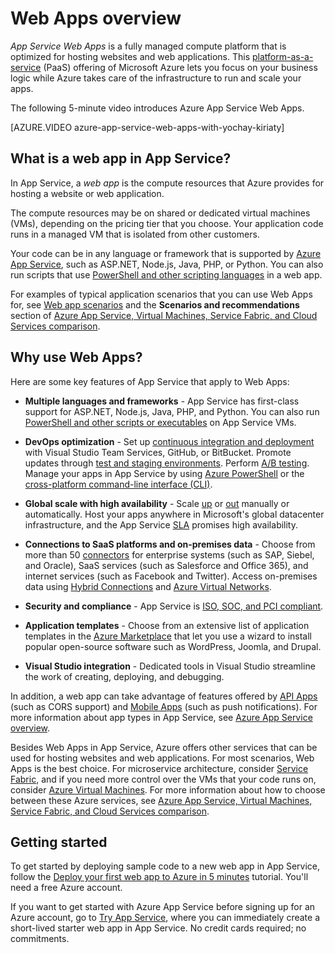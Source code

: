 <properties
	pageTitle="Web Apps overview | Microsoft Azure"
	description="Learn how Azure App Service helps you develop and host web applications"
	services="app-service\web"
	documentationCenter=""
	authors="jaime-espinosa"
	manager="wpickett"
	editor=""/>

<tags
	ms.service="app-service-web"
	ms.date="05/25/2016"
	wacn.date=""/>

# Web Apps overview

*App Service Web Apps* is a fully managed compute platform that is optimized for hosting websites and web applications. This [platform-as-a-service](https://en.wikipedia.org/wiki/Platform_as_a_service) (PaaS) offering of Microsoft Azure lets you focus on your business logic while Azure takes care of the infrastructure to run and scale your apps.

The following 5-minute video introduces Azure App Service Web Apps.

[AZURE.VIDEO azure-app-service-web-apps-with-yochay-kiriaty]

## What is a web app in App Service?

In App Service, a *web app* is the compute resources that Azure provides for hosting a website or web application.  

The compute resources may be on shared or dedicated virtual machines (VMs), depending on the pricing tier that you choose. Your application code runs in a managed VM that is isolated from other customers.

Your code can be in any language or framework that is supported by [Azure App Service](/documentation/services/web-sites/), such as ASP.NET, Node.js, Java, PHP, or Python. You can also run scripts that use [PowerShell and other scripting languages](/documentation/articles/web-sites-create-web-jobs/#acceptablefiles) in a web app.

For examples of typical application scenarios that you can use Web Apps for, see [Web app scenarios](https://azure.microsoft.com/documentation/scenarios/web-app/) and the **Scenarios and recommendations** section of [Azure App Service, Virtual Machines, Service Fabric, and Cloud Services comparison](/documentation/articles/choose-web-site-cloud-service-vm/#scenarios).

## Why use Web Apps?

Here are some key features of App Service that apply to Web Apps:

- **Multiple languages and frameworks** - App Service has first-class support for ASP.NET, Node.js, Java, PHP, and Python. You can also run [PowerShell and other scripts or executables](/documentation/articles/web-sites-create-web-jobs/) on App Service VMs.

- **DevOps optimization** - Set up [continuous integration and deployment](/documentation/articles/app-service-continous-deployment/) with Visual Studio Team Services, GitHub, or BitBucket. Promote updates through [test and staging environments](/documentation/articles/web-sites-staged-publishing/). Perform [A/B testing](/documentation/articles/app-service-web-test-in-production-get-start/). Manage your apps in App Service by using [Azure PowerShell](/documentation/articles/powershell-install-configure/) or the [cross-platform command-line interface (CLI)](/documentation/articles/xplat-cli-install/).
 
- **Global scale with high availability** - Scale [up](/documentation/articles/app-service-scale/) or [out](/documentation/articles/insights-how-to-scale/) manually or automatically. Host your apps anywhere in Microsoft's global datacenter infrastructure, and the App Service [SLA](https://azure.microsoft.com/support/legal/sla/app-service/) promises high availability.

- **Connections to SaaS platforms and on-premises data** - Choose from more than 50 [connectors](/documentation/articles/apis-list/) for enterprise systems (such as SAP, Siebel, and Oracle), SaaS services (such as Salesforce and Office 365), and internet services (such as Facebook and Twitter). Access on-premises data using [Hybrid Connections](/documentation/articles/integration-hybrid-connection-overview/) and [Azure Virtual Networks](/documentation/articles/web-sites-integrate-with-vnet/).

- **Security and compliance** - App Service is [ISO, SOC, and PCI compliant](https://www.microsoft.com/TrustCenter/).

- **Application templates** - Choose from an extensive list of application templates in the [Azure Marketplace](https://azure.microsoft.com/marketplace/) that let you use a wizard to install popular open-source software such as WordPress, Joomla, and Drupal.

- **Visual Studio integration** - Dedicated tools in Visual Studio streamline the work of creating, deploying, and debugging.

In addition, a web app can take advantage of features offered by [API Apps](/documentation/articles/app-service-api-apps-why-best-platform/) (such as CORS support) and [Mobile Apps](/documentation/articles/app-service-mobile-value-prop/) (such as push notifications). For more information about app types in App Service, see [Azure App Service overview](/documentation/services/web-sites/).

Besides Web Apps in App Service, Azure offers other services that can be used for hosting websites and web applications. For most scenarios, Web Apps is the best choice.  For microservice architecture, consider [Service Fabric](/documentation/services/service-fabric), and if you need more control over the VMs that your code runs on, consider [Azure Virtual Machines](/documentation/services/virtual-machines/). For more information about how to choose between these Azure services, see [Azure App Service, Virtual Machines, Service Fabric, and Cloud Services comparison](/documentation/articles/choose-web-site-cloud-service-vm/).

## Getting started

To get started by deploying sample code to a new web app in App Service, follow the [Deploy your first web app to Azure in 5 minutes](/documentation/articles/app-service-web-get-started/) tutorial. You'll need a free Azure account.

If you want to get started with Azure App Service before signing up for an Azure account, go to [Try App Service](https://tryappservice.azure.com/), where you can immediately create a short-lived starter web app in App Service. No credit cards required; no commitments.
